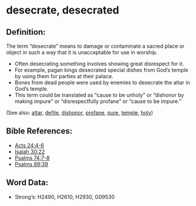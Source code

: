 # desecrate, desecrated

## Definition:

The term “desecrate” means to damage or contaminate a sacred place or object in such a way that it is unacceptable for use in worship.

* Often desecrating something involves showing great disrespect for it.
* For example, pagan kings desecrated special dishes from God’s temple by using them for parties at their palace.
* Bones from dead people were used by enemies to desecrate the altar in God’s temple.
* This term could be translated as “cause to be unholy” or “dishonor by making impure” or “disrespectfully profane” or “cause to be impure.”

(See also: [altar](../kt/altar.md), [defile](../other/defile.md), [dishonor](../other/dishonor.md), [profane](../other/profane.md), [pure](../kt/purify.md), [temple](../kt/temple.md), [holy](../kt/holy.md))

## Bible References:

* [Acts 24:4-6](rc://en/tn/help/act/24/04)
* [Isaiah 30:22](rc://en/tn/help/isa/30/22)
* [Psalms 74:7-8](rc://en/tn/help/psa/074/007)
* [Psalms 89:39](rc://en/tn/help/psa/089/39)

## Word Data:

* Strong’s: H2490, H2610, H2930, G09530
